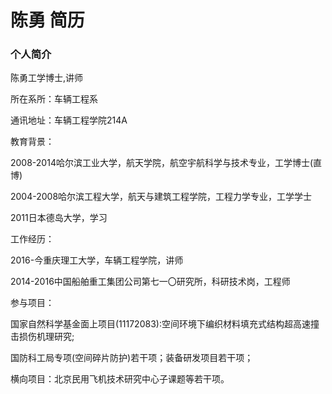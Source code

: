 # 陈勇 简历

### 个人简介
陈勇工学博士,讲师

所在系所：车辆工程系

通讯地址：车辆工程学院214A

教育背景：

2008-2014哈尔滨工业大学，航天学院，航空宇航科学与技术专业，工学博士(直博)

2004-2008哈尔滨工程大学，航天与建筑工程学院，工程力学专业，工学学士

2011日本德岛大学，学习


工作经历：

2016-今重庆理工大学，车辆工程学院，讲师

2014-2016中国船舶重工集团公司第七一〇研究所，科研技术岗，工程师

参与项目：

国家自然科学基金面上项目(11172083):空间环境下编织材料填充式结构超高速撞击损伤机理研究;

国防科工局专项(空间碎片防护)若干项；装备研发项目若干项；

横向项目：北京民用飞机技术研究中心子课题等若干项。
